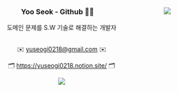 <!--
## Hi there 👋
**Park-MJeong/Park-MJeong** is a ✨ _special_ ✨ repository because its `README.md` (this file) appears on your GitHub profile.

Here are some ideas to get you started:

- 🔭 I’m currently working on ...
- 🌱 I’m currently learning ...
- 👯 I’m looking to collaborate on ...
- 🤔 I’m looking for help with ...
- 💬 Ask me about ...
- 📫 How to reach me: ...
- 😄 Pronouns: ...
- ⚡ Fun fact: ...
-->
<div align="center">
  <div>
  <img align="right" src="http://mazassumnida.wtf/api/v2/generate_badge?boj=dldbwls125"/>
 </div>
<h3 class="code-line" data-line-start=1 data-line-end=2 ><a id="yuseogi"></a>Yoo Seok - Github 👨‍💻</h3>
도메인 문제를 S.W 기술로 해결하는 개발자 <br /> <br /> 
<p class="has-line-data" data-line-start="3" data-line-end="4">✉️ <a href="mailto:yuseogi0218@gmail.com">yuseogi0218@gmail.com</a> ✉️</p>
<p class="has-line-data" data-line-start="5" data-line-end="6">🗂️ <a href="https://yuseogi0218.notion.site/">https://yuseogi0218.notion.site/</a> 🗂️</p>  
<a href="https://hits.seeyoufarm.com"><img src="https://hits.seeyoufarm.com/api/count/incr/badge.svg?url=https%3A%2F%2Fgithub.com%2Fyuseogi0218%2Fyuseogi0218&count_bg=%2379C83D&title_bg=%23555555&icon=&icon_color=%23E7E7E7&title=hits&edge_flat=false"/></a>
</div>
